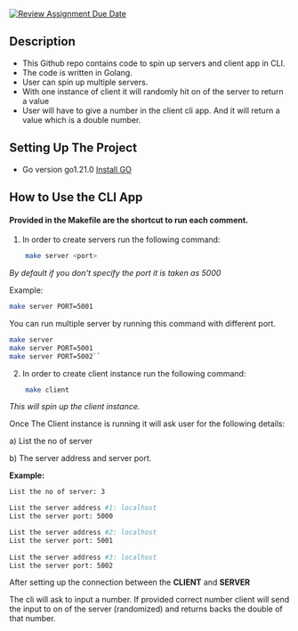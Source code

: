 [![Review Assignment Due Date](https://classroom.github.com/assets/deadline-readme-button-24ddc0f5d75046c5622901739e7c5dd533143b0c8e959d652212380cedb1ea36.svg)](https://classroom.github.com/a/Bp585G7b)

## Description

- This Github repo contains code to spin up servers and client app in CLI.
- The code is written in Golang.
- User can spin up multiple servers. 
- With one instance of client it will randomly hit on of the server to return a value
- User will have to give a number in the client cli app. And it will return a value which is a double number.

## Setting Up The Project

- Go version go1.21.0 [Install GO](https://go.dev/doc/install)

## How to Use the CLI App
#### Provided in the Makefile are the shortcut to run each comment.

1) In order to create servers run the following command:

```bash
    make server <port>
```
_By default if you don't specify the port it is taken as 5000_

Example:

```bash
make server PORT=5001
```

You can run multiple server by running this command with different port.

```bash
make server
make server PORT=5001
make server PORT=5002``
```

2) In order to create client instance run the following command:

```bash
    make client
```

_This will spin up the client instance._

Once The Client instance is running it will ask user for the following details:

a) List the no of server

b) The server address and server port.

**Example:**

```bash
List the no of server: 3

List the server address #1: localhost
List the server port: 5000

List the server address #2: localhost
List the server port: 5001
  
List the server address #3: localhost
List the server port: 5002
```

After setting up the connection between the **CLIENT** and **SERVER**

The cli will ask to input a number. If provided correct number client will send the input to on of the server (randomized)
and returns backs the double of that number.
